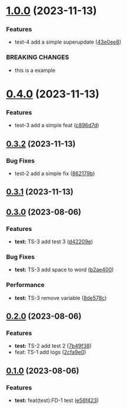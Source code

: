 

# [1.0.0](https://github.com/isaacismaelx14/test_repo/compare/0.4.0...1.0.0) (2023-11-13)


### Features

* test-4 add a simple superupdate ([43e0ee8](https://github.com/isaacismaelx14/test_repo/commit/43e0ee8a03d7fca59342590210c74320bdf7ba4f))


### BREAKING CHANGES

* this is a example

# [0.4.0](https://github.com/isaacismaelx14/test_repo/compare/0.3.2...0.4.0) (2023-11-13)


### Features

* test-3 add a simple feat ([c896d7d](https://github.com/isaacismaelx14/test_repo/commit/c896d7d10105bd43a18d2511050689a26b704014))

## [0.3.2](https://github.com/isaacismaelx14/test_repo/compare/0.3.1...0.3.2) (2023-11-13)


### Bug Fixes

* test-2 add a simple fix ([862179b](https://github.com/isaacismaelx14/test_repo/commit/862179bb701db7dffdf3aa5c825365e0c1e6fd3b))

## [0.3.1](https://github.com/isaacismaelx14/test_repo/compare/0.3.0...0.3.1) (2023-11-13)

## [0.3.0](https://github.com/isaacismaelx14/test_repo/compare/0.2.0...0.3.0) (2023-08-06)

### Features
- **test:** TS-3 add test 3 ([d42209e](https://github.com/isaacismaelx14/test_repo/commit/d42209e))

### Bug Fixes
- **test:** TS-3 add space to word ([b2ae400](https://github.com/isaacismaelx14/test_repo/commit/b2ae400))

### Performance
- **test:** TS-3 remove variable ([8de578c](https://github.com/isaacismaelx14/test_repo/commit/8de578c))

## [0.2.0](https://github.com/isaacismaelx14/test_repo/compare/0.1.0...0.2.0) (2023-08-06)

### Features
- **test:** TS-2 add test 2 ([7b49f38](https://github.com/isaacismaelx14/test_repo/commit/7b49f38))
- feat: TS-1 add logs ([2cfa9e0](https://github.com/isaacismaelx14/test_repo/commit/2cfa9e0))

## [0.1.0](https://github.com/isaacismaelx14/test_repo/compare/...0.1.0) (2023-08-06)

### Features
- **test:** feat(test):FD-1 test ([e56f423](https://github.com/isaacismaelx14/test_repo/commit/e56f423))
